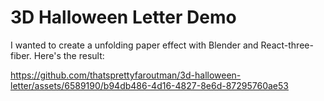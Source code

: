 # 3D Halloween Letter Demo

I wanted to create a unfolding paper effect with Blender and React-three-fiber. Here's the result:

https://github.com/thatsprettyfaroutman/3d-halloween-letter/assets/6589190/b94db486-4d16-4827-8e6d-87295760ae53




